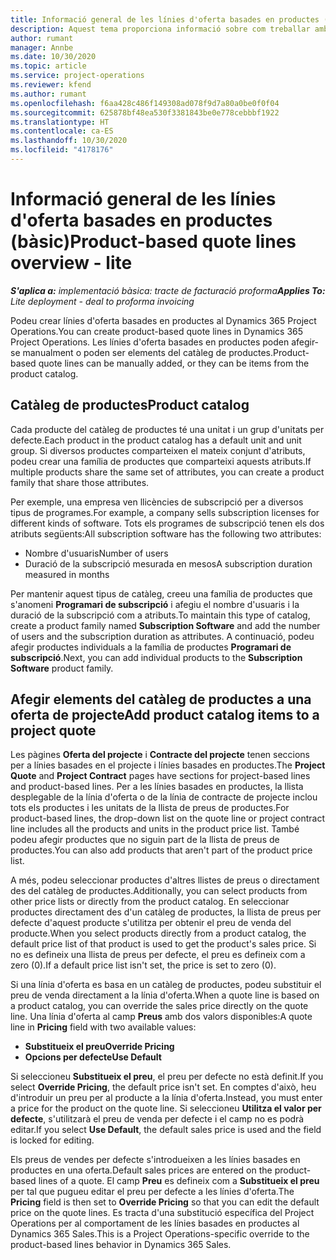 ```yaml
---
title: Informació general de les línies d'oferta basades en productes (bàsic)
description: Aquest tema proporciona informació sobre com treballar amb línies d'oferta basades en productes.
author: rumant
manager: Annbe
ms.date: 10/30/2020
ms.topic: article
ms.service: project-operations
ms.reviewer: kfend
ms.author: rumant
ms.openlocfilehash: f6aa428c486f149308ad078f9d7a80a0be0f0f04
ms.sourcegitcommit: 625878bf48ea530f3381843be0e778cebbbf1922
ms.translationtype: HT
ms.contentlocale: ca-ES
ms.lasthandoff: 10/30/2020
ms.locfileid: "4178176"
---
```

# <a name="product-based-quote-lines-overview---lite"></a><span data-ttu-id="51f11-103">Informació general de les línies d'oferta basades en productes (bàsic)</span><span class="sxs-lookup"><span data-stu-id="51f11-103">Product-based quote lines overview - lite</span></span>

<span data-ttu-id="51f11-104">_**S'aplica a:** implementació bàsica: tracte de facturació proforma_</span><span class="sxs-lookup"><span data-stu-id="51f11-104">_**Applies To:** Lite deployment - deal to proforma invoicing_</span></span>

<span data-ttu-id="51f11-105">Podeu crear línies d'oferta basades en productes al Dynamics 365 Project Operations.</span><span class="sxs-lookup"><span data-stu-id="51f11-105">You can create product-based quote lines in Dynamics 365 Project Operations.</span></span> <span data-ttu-id="51f11-106">Les línies d'oferta basades en productes poden afegir-se manualment o poden ser elements del catàleg de productes.</span><span class="sxs-lookup"><span data-stu-id="51f11-106">Product-based quote lines can be manually added, or they can be items from the product catalog.</span></span>

## <a name="product-catalog"></a><span data-ttu-id="51f11-107">Catàleg de productes</span><span class="sxs-lookup"><span data-stu-id="51f11-107">Product catalog</span></span>

<span data-ttu-id="51f11-108">Cada producte del catàleg de productes té una unitat i un grup d'unitats per defecte.</span><span class="sxs-lookup"><span data-stu-id="51f11-108">Each product in the product catalog has a default unit and unit group.</span></span> <span data-ttu-id="51f11-109">Si diversos productes comparteixen el mateix conjunt d'atributs, podeu crear una família de productes que comparteixi aquests atributs.</span><span class="sxs-lookup"><span data-stu-id="51f11-109">If multiple products share the same set of attributes, you can create a product family that share those attributes.</span></span> 

<span data-ttu-id="51f11-110">Per exemple, una empresa ven llicències de subscripció per a diversos tipus de programes.</span><span class="sxs-lookup"><span data-stu-id="51f11-110">For example, a company sells subscription licenses for different kinds of software.</span></span> <span data-ttu-id="51f11-111">Tots els programes de subscripció tenen els dos atributs següents:</span><span class="sxs-lookup"><span data-stu-id="51f11-111">All subscription software has the following two attributes:</span></span>

- <span data-ttu-id="51f11-112">Nombre d'usuaris</span><span class="sxs-lookup"><span data-stu-id="51f11-112">Number of users</span></span>
- <span data-ttu-id="51f11-113">Duració de la subscripció mesurada en mesos</span><span class="sxs-lookup"><span data-stu-id="51f11-113">A subscription duration measured in months</span></span>

<span data-ttu-id="51f11-114">Per mantenir aquest tipus de catàleg, creeu una família de productes que s'anomeni **Programari de subscripció** i afegiu el nombre d'usuaris i la duració de la subscripció com a atributs.</span><span class="sxs-lookup"><span data-stu-id="51f11-114">To maintain this type of catalog, create a product family named **Subscription Software** and add the number of users and the subscription duration as attributes.</span></span> <span data-ttu-id="51f11-115">A continuació, podeu afegir productes individuals a la família de productes **Programari de subscripció**.</span><span class="sxs-lookup"><span data-stu-id="51f11-115">Next, you can add individual products to the **Subscription Software** product family.</span></span>

## <a name="add-product-catalog-items-to-a-project-quote"></a><span data-ttu-id="51f11-116">Afegir elements del catàleg de productes a una oferta de projecte</span><span class="sxs-lookup"><span data-stu-id="51f11-116">Add product catalog items to a project quote</span></span>

<span data-ttu-id="51f11-117">Les pàgines **Oferta del projecte** i **Contracte del projecte** tenen seccions per a línies basades en el projecte i línies basades en productes.</span><span class="sxs-lookup"><span data-stu-id="51f11-117">The **Project Quote** and **Project Contract** pages have sections for project-based lines and product-based lines.</span></span> <span data-ttu-id="51f11-118">Per a les línies basades en productes, la llista desplegable de la línia d'oferta o de la línia de contracte de projecte inclou tots els productes i les unitats de la llista de preus de productes.</span><span class="sxs-lookup"><span data-stu-id="51f11-118">For product-based lines, the drop-down list on the quote line or project contract line includes all the products and units in the product price list.</span></span> <span data-ttu-id="51f11-119">També podeu afegir productes que no siguin part de la llista de preus de productes.</span><span class="sxs-lookup"><span data-stu-id="51f11-119">You can also add products that aren't part of the product price list.</span></span>

<span data-ttu-id="51f11-120">A més, podeu seleccionar productes d'altres llistes de preus o directament des del catàleg de productes.</span><span class="sxs-lookup"><span data-stu-id="51f11-120">Additionally, you can select products from other price lists or directly from the product catalog.</span></span> <span data-ttu-id="51f11-121">En seleccionar productes directament des d'un catàleg de productes, la llista de preus per defecte d'aquest producte s'utilitza per obtenir el preu de venda del producte.</span><span class="sxs-lookup"><span data-stu-id="51f11-121">When you select products directly from a product catalog, the default price list of that product is used to get the product's sales price.</span></span> <span data-ttu-id="51f11-122">Si no es defineix una llista de preus per defecte, el preu es defineix com a zero (0).</span><span class="sxs-lookup"><span data-stu-id="51f11-122">If a default price list isn't set, the price is set to zero (0).</span></span>

<span data-ttu-id="51f11-123">Si una línia d'oferta es basa en un catàleg de productes, podeu substituir el preu de venda directament a la línia d'oferta.</span><span class="sxs-lookup"><span data-stu-id="51f11-123">When a quote line is based on a product catalog, you can override the sales price directly on the quote line.</span></span> <span data-ttu-id="51f11-124">Una línia d'oferta al camp **Preus** amb dos valors disponibles:</span><span class="sxs-lookup"><span data-stu-id="51f11-124">A quote line in **Pricing** field with two available values:</span></span>

- <span data-ttu-id="51f11-125">**Substitueix el preu**</span><span class="sxs-lookup"><span data-stu-id="51f11-125">**Override Pricing**</span></span>
- <span data-ttu-id="51f11-126">**Opcions per defecte**</span><span class="sxs-lookup"><span data-stu-id="51f11-126">**Use Default**</span></span>

<span data-ttu-id="51f11-127">Si seleccioneu **Substitueix el preu**, el preu per defecte no està definit.</span><span class="sxs-lookup"><span data-stu-id="51f11-127">If you select **Override Pricing**, the default price isn't set.</span></span> <span data-ttu-id="51f11-128">En comptes d'això, heu d'introduir un preu per al producte a la línia d'oferta.</span><span class="sxs-lookup"><span data-stu-id="51f11-128">Instead, you must enter a price for the product on the quote line.</span></span> <span data-ttu-id="51f11-129">Si seleccioneu **Utilitza el valor per defecte**, s'utilitzarà el preu de venda per defecte i el camp no es podrà editar.</span><span class="sxs-lookup"><span data-stu-id="51f11-129">If you select **Use Default**, the default sales price is used and the field is locked for editing.</span></span>

<span data-ttu-id="51f11-130">Els preus de vendes per defecte s'introdueixen a les línies basades en productes en una oferta.</span><span class="sxs-lookup"><span data-stu-id="51f11-130">Default sales prices are entered on the product-based lines of a quote.</span></span> <span data-ttu-id="51f11-131">El camp **Preu** es defineix com a **Substitueix el preu** per tal que pugueu editar el preu per defecte a les línies d'oferta.</span><span class="sxs-lookup"><span data-stu-id="51f11-131">The **Pricing** field is then set to **Override Pricing** so that you can edit the default price on the quote lines.</span></span> <span data-ttu-id="51f11-132">Es tracta d'una substitució específica del Project Operations per al comportament de les línies basades en productes al Dynamics 365 Sales.</span><span class="sxs-lookup"><span data-stu-id="51f11-132">This is a Project Operations-specific override to the product-based lines behavior in Dynamics 365 Sales.</span></span>
